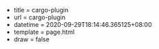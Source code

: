  - title = cargo-plugin
 - url = cargo-plugin
 - datetime = 2020-09-29T18:14:46.365125+08:00
 - template = page.html
 - draw = false

